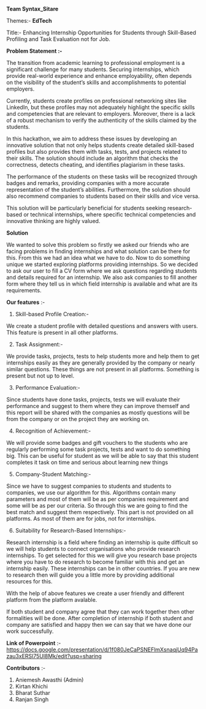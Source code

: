**Team Syntax_Sitare**

Themes:- **EdTech**

Title:- Enhancing Internship Opportunities for Students through Skill-Based Profiling and Task Evaluation not for Job.


**Problem Statement :-**

The transition from academic learning to professional employment is a significant challenge for many students. Securing internships, which provide real-world experience and enhance employability, often depends on the visibility of the student’s skills and accomplishments to potential employers.

Currently, students create profiles on professional networking sites like LinkedIn, but these profiles may not adequately highlight the specific skills and competencies that are relevant to employers. Moreover, there is a lack of a robust mechanism to verify the authenticity of the skills claimed by the students.

In this hackathon, we aim to address these issues by developing an innovative solution that not only helps students create detailed skill-based profiles but also provides them with tasks, tests, and projects related to their skills. The solution should include an algorithm that checks the correctness, detects cheating, and identifies plagiarism in these tasks.

The performance of the students on these tasks will be recognized through badges and remarks, providing companies with a more accurate representation of the student’s abilities. Furthermore, the solution should also recommend companies to students based on their skills and vice versa.

This solution will be particularly beneficial for students seeking research-based or technical internships, where specific technical competencies and innovative thinking are highly valued.

**Solution**

We wanted to solve this problem so firstly we asked our friends who are facing problems in finding internships and what solution can be there for this. From this we had an idea what we have to do. Now to do something unique we started exploring platforms providing internships. So we decided to ask our user to fill a CV form where we ask questions regarding students and details required for an internship. We also ask companies to fill another form where they tell us in which field internship is available and what are its requirements.

**Our features** :-

1. Skill-based Profile Creation:-

  We create a student profile with detailed questions and answers with users. This feature is present in all other platforms.

2. Task Assignment:-

  We provide tasks, projects, tests to help students more and help them to get internships easily as they are generally provided by the company or nearly similar questions. These things are not present in all platforms. Something is present but not up to level.

3. Performance Evaluation:-

  Since students have done tasks, projects, tests we will evaluate their performance and suggest to them where they can improve themself and this report will be shared with the companies as mostly questions will be from the company or on the project they are working on.

4. Recognition of Achievement:-

  We will provide some badges and gift vouchers to the students who are regularly performing some task projects, tests and want to do something big. This can be  useful for student as we will be able to say that this student completes it task on time and serious about learning new things

5. Company-Student Matching:-

  Since we have to suggest companies to students and students to companies, we use our algorithm for this. Algorithms contain many parameters and most of them will be as per companies requirement and some will be as per our criteria. So through this we are going to find the best match and suggest them respectively. This part is not provided on all platforms. As most of them are for jobs, not for internships.

6. Suitability for Research-Based Internships:-

  Research internship is a field where finding an internship is quite difficult so we will help students to connect organisations who provide research internships. To get selected for this we will give you research base projects where you have to do research to become familiar with this and get an internship easily. These internships can be in other countries. If you are new to research then will guide you a little more by providing additional resources for this.

With the help of above features we create a user friendly and different platform from the platform avalable.

If both student and company agree that they can work together then other formalities will be done. After completion of internship if both student and company are satisfied and happy then we can say that we have done our work successfully.


**Link of Powerpoint** :-
https://docs.google.com/presentation/d/1f080JeCaPSNEFlmXsnaqjUq94Pazau3xERSl75Ul8Mk/edit?usp=sharing


**Contributors** :-

1. Aniemesh Awasthi (Admin)
2. Kirtan Khichi
3. Bharat Suthar
4. Ranjan Singh
